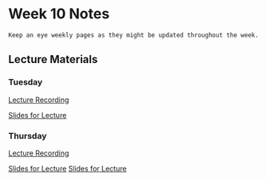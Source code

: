 Week 10 Notes
============================

```{note}
Keep an eye weekly pages as they might be updated throughout the week.
```

## Lecture Materials


### Tuesday

[Lecture Recording](https://uci.yuja.com/V/Video?v=9259176&node=39576119&a=68063920&autoplay=1)

<a href="../resources/12_05_23-beyond_web_mobile.pdf" >Slides for Lecture</a>


### Thursday

[Lecture Recording](https://uci.yuja.com/V/Video?v=9273879&node=39616516&a=143081417&autoplay=1)

<a href="../resources/12_07_23-wrapup.pdf" >Slides for Lecture</a>
<a href="../slides/index.html?file=wk1.html" >Slides for Lecture</a>
